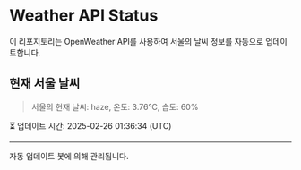 
# Weather API Status

이 리포지토리는 OpenWeather API를 사용하여 서울의 날씨 정보를 자동으로 업데이트합니다.

## 현재 서울 날씨
> 서울의 현재 날씨: haze, 온도: 3.76°C, 습도: 60%

⏳ 업데이트 시간: 2025-02-26 01:36:34 (UTC)

---
자동 업데이트 봇에 의해 관리됩니다.

